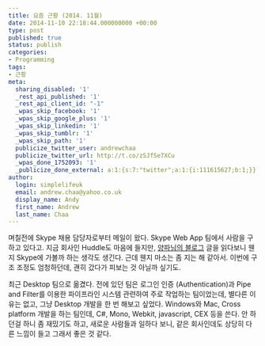 ```yaml
---
title: 요즘 근황 (2014. 11월)
date: 2014-11-10 22:18:44.000000000 +00:00
type: post
published: true
status: publish
categories:
- Programming
tags:
- 근황
meta:
  sharing_disabled: '1'
  _rest_api_published: '1'
  _rest_api_client_id: "-1"
  _wpas_skip_facebook: '1'
  _wpas_skip_google_plus: '1'
  _wpas_skip_linkedin: '1'
  _wpas_skip_tumblr: '1'
  _wpas_skip_path: '1'
  publicize_twitter_user: andrewchaa
  publicize_twitter_url: http://t.co/zSJfSe7XCu
  _wpas_done_1752093: '1'
  _publicize_done_external: a:1:{s:7:"twitter";a:1:{i:111615627;b:1;}}
author:
  login: simplelifeuk
  email: andrew.chaa@yahoo.co.uk
  display_name: Andy
  first_name: Andrew
  last_name: Chaa
---
```

<p>며칠전에 Skype 채용 담당자로부터 메일이 왔다. Skype Web App 팀에서 사람을 구하고 있다고. 지금 회사인 Huddle도 마음에 들지만, <a href="http://theonion.egloos.com/">양파님의 블로그</a> 글을 읽다보니 웬지 Skype에 가볼까 하는 생각도 생긴다. 근데 웬지 마소는 좀 지는 해 같아서. 이번에 구조 조정도 엄청하던데, 괜히 갔다가 피보는 것 아닐까 싶기도.</p>
<p>최근 Desktop 팀으로 옮겼다. 전에 있던 팀은 로그인 인증 (Authentication)과 Pipe and Filter를 이용한 파이프라인 시스템 관련하여 주로 작업하는 팀이었는데, 별다른 이유는 없고, 그냥 Desktop 개발을 한 번 해보고 싶었다. Windows와 Mac, Cross platform 개발을 하는 팀인데, C#, Mono, Webkit, javascript, CEX 등을 쓴다. 안 하던걸 하니 좀 재밌기도 하고, 새로운 사람들과 일하다 보니, 같은 회사인데도 상당히 다른 느낌이 들고 그래서 좋은 것 같다.</p>
